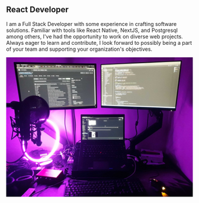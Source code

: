 ## React Developer

I am a Full Stack Developer with some experience in crafting software solutions. Familiar with tools like React Native, NextJS, and Postgresql among others, I've had the opportunity to work on diverse web projects. Always eager to learn and contribute, I look forward to possibly being a part of your team and supporting your organization's objectives.



![mypc](project_images/mypc.jpg "My PC")

